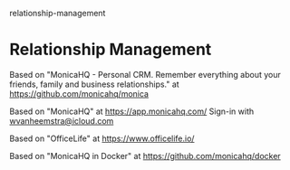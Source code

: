 relationship-management
# Relationship Management

Based on "MonicaHQ - Personal CRM. Remember everything about your friends, family and business relationships." at https://github.com/monicahq/monica

Based on "MonicaHQ" at https://app.monicahq.com/ Sign-in with wvanheemstra@icloud.com

Based on "OfficeLife" at https://www.officelife.io/

Based on "MonicaHQ in Docker" at https://github.com/monicahq/docker
